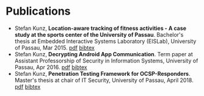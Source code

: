 # Publications
- Stefan Kunz, **Location-aware tracking of fitness activities - A case study at the sports center of the University of Passau**. Bachelor's thesis at Embedded Interactive Systems Laboratory (EISLab), University of Passau, Mar 2015. [pdf](https://github.com/kunzstef/publications/blob/master/2015_Kunz_Location-aware_tracking_of_fitness_activities.pdf) [bibtex](https://github.com/kunzstef/publications/blob/master/2015_Kunz_Location-aware_tracking_of_fitness_activities.bib)
- Stefan Kunz, **Decrypting Android App Communication**. Term paper at Assistant Professorship of Security in Information Systems, University of Passau, Apr 2016. [pdf](https://github.com/kunzstef/publications/blob/master/2016_Decrypting_Android_App_Communication.pdf) [bibtex](https://github.com/kunzstef/publications/blob/master/2016_Decrypting_Android_App_Communication.bib)
- Stefan Kunz, **Penetration Testing Framework for OCSP-Responders**. Master's thesis at chair of IT Security, University of Passau, April 2018. [pdf](https://github.com/kunzstef/publications/blob/master/2018_Kunz_Penetration_Testing_Framework_for_OCSP-Responders.pdf) [bibtex](https://github.com/kunzstef/publications/blob/master/2018_Kunz_Penetration_Testing_Framework_for_OCSP-Responders.bib)
